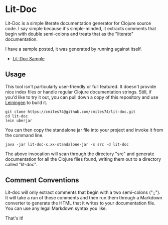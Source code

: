 Lit-Doc
=======

Lit-Doc is a simple literate documentation generator for Clojure
source code. I say simple because it's simple-minded, it extracts
comments that begin with double semi-colons and treats that as the
"literate" documentation.

I have a sample posted, it was generated by running against itself.

* [Lit-Doc  Sample](http://www.nervestaple.com/lit-doc/com_nervestaple_lit_doc_main.clj.html)

Usage
-----

This tool isn't particularly user-friendly or full featured. It
doesn't provide nice index files or handle regular Clojure
documentation strings. Still, if you'd like to try it out, you can
pull down a copy of this repository and use 
[Leiningen](https://github.com/technomancy/leiningen) to build it.

    git clone https://cmiles74@github.com/cmiles74/lit-doc.git
    cd lit-doc
    lein uberjar

You can then copy the standalone jar file into your project and invoke
it from the command line.

    java -jar lit-doc-x.xx-standalone-jar -s src -d lit-doc

The above invocation will scan through the directory "src" and
generate documentation for all the Clojure files found, writing them
out to a directory called "lit-doc".

Comment Conventions
-------------------

Lit-doc will only extract comments that begin with a two semi-colons
(";;"). It will take a run of these comments and then run them through
a Markdown converter to generate the HTML that it writes to your
documentation file. You can use any legal Markdown syntax you like.

That's it!
